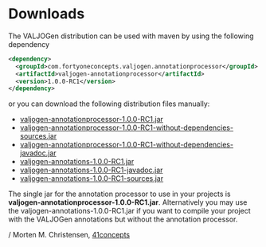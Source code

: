 <a name="jumbotron-start"/>

# Downloads

The VALJOGen distribution can be used with maven by using the following dependency

```Xml
<dependency>
  <groupId>com.fortyoneconcepts.valjogen.annotationprocessor</groupId>
  <artifactId>valjogen-annotationprocessor</artifactId>
  <version>1.0.0-RC1</version>
</dependency>
```

or you can download the following distribution files manually:

+ [valjogen-annotationprocessor-1.0.0-RC1.jar](..)
+ [valjogen-annotationprocessor-1.0.0-RC1-without-dependencies-sources.jar](..)
+ [valjogen-annotationprocessor-1.0.0-RC1-without-dependencies-javadoc.jar](..)
+ [valjogen-annotations-1.0.0-RC1.jar](..)
+ [valjogen-annotations-1.0.0-RC1-javadoc.jar](..)
+ [valjogen-annotations-1.0.0-RC1-sources.jar](..)

<a name="jumbotron-end"/>

The single jar for the annotation processor to use in your projects is **valjogen-annotationprocessor-1.0.0-RC1.jar**. Alternatively you may use the valjogen-annotations-1.0.0-RC1.jar if you want to compile your project with the VALJOGen annotations but without the annotation processor.

/ Morten M. Christensen, [41concepts](http://www.41concepts.com)